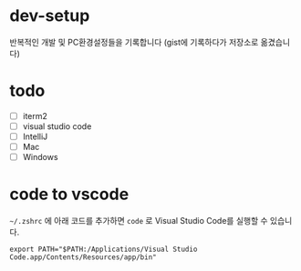 # dev-setup
반복적인 개발 및 PC환경설정들을 기록합니다 (gist에 기록하다가 저장소로 옮겼습니다)

# todo
- [ ] iterm2
- [ ] visual studio code
- [ ] IntelliJ
- [ ] Mac
- [ ] Windows

# code to vscode

`~/.zshrc` 에 아래 코드를 추가하면 `code` 로 Visual Studio Code를 실행할 수 있습니다.

```
export PATH="$PATH:/Applications/Visual Studio Code.app/Contents/Resources/app/bin"
```
